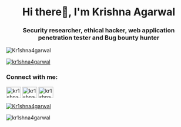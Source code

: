 <h1 align="center">Hi there👋, I'm Krishna Agarwal</h1>
<h3 align="center">Security researcher, ethical hacker, web application penetration tester and Bug bounty hunter </h3>

<p align="left"> <img src="https://komarev.com/ghpvc/?username=kr1shna4garwal&label=Profile%20views&color=0e75b6&style=flat" alt="Kr1shna4garwal" /> </p>

<p align="left"> <a href="https://twitter.com/kr1shna4garwal" target="blank"><img src="https://img.shields.io/twitter/follow/kr1shna4garwal?logo=twitter&style=for-the-badge" alt="kr1shna4garwal" /></a> </p>

<h3 align="left">Connect with me:</h3>
<p align="left">
<a href="https://twitter.com/kr1shna4garwal" target="blank"><img align="center" src="https://raw.githubusercontent.com/rahuldkjain/github-profile-readme-generator/master/src/images/icons/Social/twitter.svg" alt="kr1shna4garwal" height="30" width="40" /></a>
<a href="https://linkedin.com/in/kr1shna4garwal" target="blank"><img align="center" src="https://raw.githubusercontent.com/rahuldkjain/github-profile-readme-generator/master/src/images/icons/Social/linked-in-alt.svg" alt="kr1shna4garwal" height="30" width="40" /></a>
<a href="https://instagram.com/krishnaagarwal_in" target="blank"><img align="center" src="https://raw.githubusercontent.com/rahuldkjain/github-profile-readme-generator/master/src/images/icons/Social/instagram.svg" alt="kr1shna4garwal" height="30" width="40" /></a>
</p>

<p align="left"> <a href="https://github.com/ryo-ma/github-profile-trophy"><img src="https://github-profile-trophy.vercel.app/?username=kr1shna4garwal" alt="Kr1shna4garwal" /></a> </p>

<p><img align="left" src="https://github-readme-stats.vercel.app/api/top-langs?username=kr1shna4garwal&show_icons=true&locale=en&layout=compact" alt="kr1shna4garwal" /></p>
